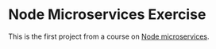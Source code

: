 # Node Microservices Exercise

This is the first project from a course on [Node microservices](https://www.udemy.com/course/microservices-with-node-js-and-react/).
